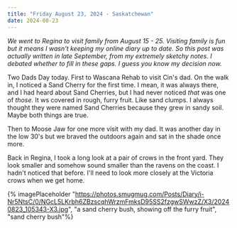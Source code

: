 ```yaml
---
title: "Friday August 23, 2024 - Saskatchewan"
date: 2024-08-23
---
```


_We went to Regina to visit family from August 15 - 25.  Visiting family is fun but it means I wasn't keeping my online diary up to date.  So this post was actually written in late September, from my extremely sketchy notes. I debated whether to fill in these gaps.  I guess you know my decision now._

Two Dads Day today.  First to Wascana Rehab to visit Cin's dad.  On the walk in, I noticed a Sand Cherry for the first time.  I mean, it was always there, and I had heard about Sand Cherries, but I had never noticed _that_ was one of _those._  It ws covered in rough, furry fruit.  Like sand clumps.  I always thought they were named Sand Cherries because they grew in sandy soil.  Maybe both things are true.

Then to Moose Jaw for one more visit with my dad.  It was another day in the low 30's but we braved the outdoors again and sat in the shade once more.  

Back in Regina, I took a long look at a pair of crows in the front yard.  They look smaller and somehow sound smaller than the ravens on the coast.  I hadn't noticed that before.  I'll need to look more closely at the Victoria crows when we get home.


{% imagePlaceholder "https://photos.smugmug.com/Posts/Diary/i-Nr5NtsC/0/NGcL5LKrbh6ZBzscqhWrzmFmksD95SS2fzgwSWwzZ/X3/20240823_105343-X3.jpg", "a sand cherry bush, showing off the furry fruit", "sand cherry bush"%}